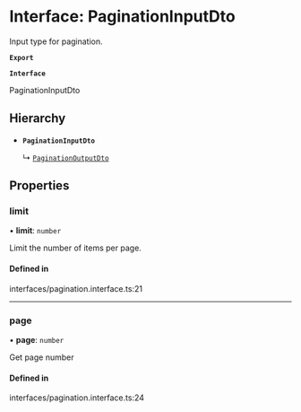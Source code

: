 # Interface: PaginationInputDto

Input type for pagination.

**`Export`**

**`Interface`**

PaginationInputDto

## Hierarchy

- **`PaginationInputDto`**

  ↳ [`PaginationOutputDto`](PaginationOutputDto.md)

## Properties

### limit

• **limit**: `number`

Limit the number of items per page.

#### Defined in

interfaces/pagination.interface.ts:21

___

### page

• **page**: `number`

Get page number

#### Defined in

interfaces/pagination.interface.ts:24
